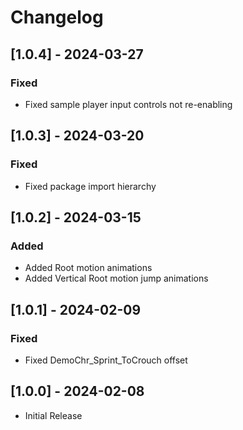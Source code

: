 # Changelog

## [1.0.4] - 2024-03-27

### Fixed

- Fixed sample player input controls not re-enabling

## [1.0.3] - 2024-03-20

### Fixed

- Fixed package import hierarchy

## [1.0.2] - 2024-03-15

### Added

- Added Root motion animations
- Added Vertical Root motion jump animations

## [1.0.1] - 2024-02-09

### Fixed

- Fixed DemoChr_Sprint_ToCrouch offset

## [1.0.0] - 2024-02-08

- Initial Release
